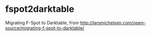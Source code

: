 # fspot2darktable
Migrating F-Spot to Darktable, from http://larsmichelsen.com/open-source/migrating-f-spot-to-darktable/
